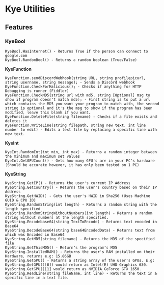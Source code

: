 # Kye Utilities

<h2> Features</h2>

<h3>KyeBool</h3> 

    KyeBool.HasInternet() - Returns True if the person can connect to google.com
    KyeBool.RandomBool() - Returns a random boolean (True/False)
    

**</h3>KyeFunction</h3>**

	KyeFunction.sendDiscordWebhook(string URL, string profilepicurl, string username, string message); - Sends a Discord webhook
	KyeFunction.CheckForMalicious(); - Checks if anything for HTTP Debugging is runner (Fiddler)
	KyeFunction.CheckMD5(string url with md5, string [Optional] msg to show if program doesn't match md5); - First string is to put a url which contains the MD5 you want your program to match with, the second string is optional and it's the msg to show if the program has been modified, leave this blank if you want.
	KyeFunction.DeleteFile(string filename) - Checks if a file exists and deletes it
	KyeFunction.WriteLine(string filepath, string new text, int line number to edit) - Edits a text file by replacing a specific line with new text.
**</h3>KyeInt</h3>**

    KyeInt.RandomInt(int min, int max) - Returns a random integer between the minimum and maximum set values
    KyeInt.GetGPUCount() - Gets how many GPU's are in your PC's hardware (Should be accurate however, it has only been tested on 1 PC)

**KyeString**

    KyeString.GetIP() - Returns the user's current IP Address
    KyeString.GetCountry() - Returns the user's country based on their IP Address
    KyeString.GetHWID() - Gets the user's HWID in Sha256 (Uses Machine GUID & CPU ID)
    KyeString.RandomString(int length) - Returns a random string with the length specified
    KyeString.RandomStringWithoutNumbers(int length) - Returns a random string without numbers at the length specified.
    KyeString.Encodebase64(string TextToEncode) - Returns text encoded in Base64
    KyeString.DecodeBase64(string base64EncodedData) - Returns text from which was Encoded in Base64
    KyeString.GetMD5(string filename) - Returns the MD5 of the specified file
    KyeString.GetThisMD5() - Return's the program's MD5
    KyeString.InstalledRAM() - Returns the user's RAM installed on their Hardware, returns e.g: 15.86GB
    KyeString.GetGPU() - Returns a string array of the user's GPUs. E.g: KyeString.GetGPU()[0]) would return as Intel(R) UHD Graphics 630. KyeString.GetGPU()[1] would return as NVIDIA GeForce GTX 1650.
    KyeString.ReadLine(string fileName, int line) - Returns the text in a specific line in a text file.
